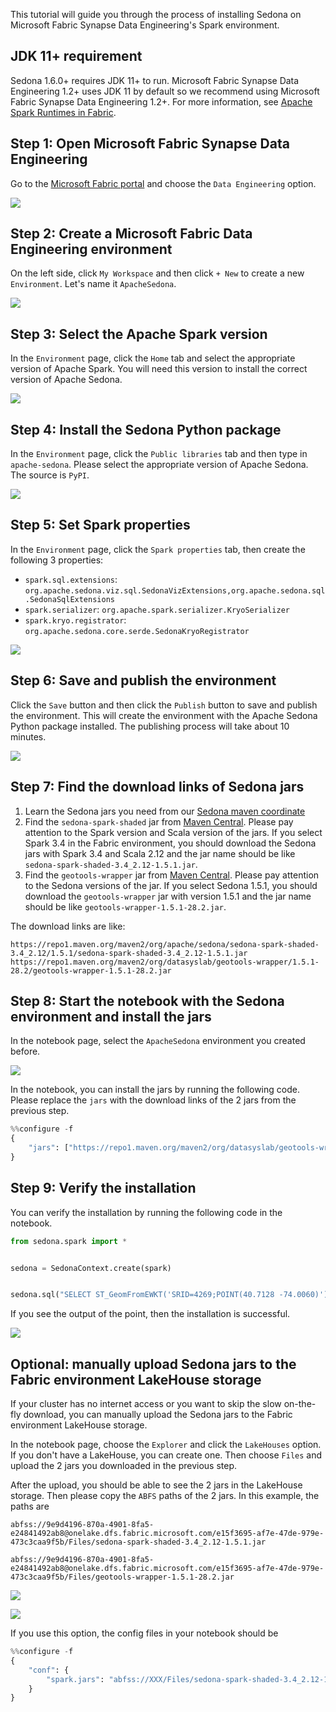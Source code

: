 This tutorial will guide you through the process of installing Sedona on Microsoft Fabric Synapse Data Engineering's Spark environment.

## JDK 11+ requirement

Sedona 1.6.0+ requires JDK 11+ to run. Microsoft Fabric Synapse Data Engineering 1.2+ uses JDK 11 by default so we recommend using Microsoft Fabric Synapse Data Engineering 1.2+. For more information, see [Apache Spark Runtimes in Fabric](https://learn.microsoft.com/en-us/fabric/data-engineering/runtime).

## Step 1: Open Microsoft Fabric Synapse Data Engineering

Go to the [Microsoft Fabric portal](https://app.fabric.microsoft.com/) and choose the `Data Engineering` option.

![](../image/fabric/fabric-1.png)

## Step 2: Create a Microsoft Fabric Data Engineering environment

On the left side, click `My Workspace` and then click `+ New` to create a new `Environment`. Let's name it `ApacheSedona`.

![](../image/fabric/fabric-2.png)

## Step 3: Select the Apache Spark version

In the `Environment` page, click the `Home` tab and select the appropriate version of Apache Spark. You will need this version to install the correct version of Apache Sedona.

![](../image/fabric/fabric-3.png)

## Step 4: Install the Sedona Python package

In the `Environment` page, click the `Public libraries` tab and then type in `apache-sedona`. Please select the appropriate version of Apache Sedona. The source is `PyPI`.

![](../image/fabric/fabric-4.png)

## Step 5: Set Spark properties

In the `Environment` page, click the `Spark properties` tab, then create the following 3 properties:

- `spark.sql.extensions`: `org.apache.sedona.viz.sql.SedonaVizExtensions,org.apache.sedona.sql.SedonaSqlExtensions`
- `spark.serializer`: `org.apache.spark.serializer.KryoSerializer`
- `spark.kryo.registrator`: `org.apache.sedona.core.serde.SedonaKryoRegistrator`

![](../image/fabric/fabric-5.png)

## Step 6: Save and publish the environment

Click the `Save` button and then click the `Publish` button to save and publish the environment. This will create the environment with the Apache Sedona Python package installed. The publishing process will take about 10 minutes.

![](../image/fabric/fabric-6.png)

## Step 7: Find the download links of Sedona jars

1. Learn the Sedona jars you need from our [Sedona maven coordinate](maven-coordinates.md)
2. Find the `sedona-spark-shaded` jar from [Maven Central](https://search.maven.org/search?q=g:org.apache.sedona). Please pay attention to the Spark version and Scala version of the jars. If you select Spark 3.4 in the Fabric environment, you should download the Sedona jars with Spark 3.4 and Scala 2.12 and the jar name should be like `sedona-spark-shaded-3.4_2.12-1.5.1.jar`.
3. Find the `geotools-wrapper` jar from [Maven Central](https://search.maven.org/search?q=g:org.datasyslab). Please pay attention to the Sedona versions of the jar. If you select Sedona 1.5.1, you should download the `geotools-wrapper` jar with version 1.5.1 and the jar name should be like `geotools-wrapper-1.5.1-28.2.jar`.

The download links are like:

```
https://repo1.maven.org/maven2/org/apache/sedona/sedona-spark-shaded-3.4_2.12/1.5.1/sedona-spark-shaded-3.4_2.12-1.5.1.jar
https://repo1.maven.org/maven2/org/datasyslab/geotools-wrapper/1.5.1-28.2/geotools-wrapper-1.5.1-28.2.jar
```

## Step 8: Start the notebook with the Sedona environment and install the jars

In the notebook page, select the `ApacheSedona` environment you created before.

![](../image/fabric/fabric-9.png)

In the notebook, you can install the jars by running the following code. Please replace the `jars` with the download links of the 2 jars from the previous step.

```python
%%configure -f
{
    "jars": ["https://repo1.maven.org/maven2/org/datasyslab/geotools-wrapper/1.5.1-28.2/geotools-wrapper-1.5.1-28.2.jar", "https://repo1.maven.org/maven2/org/apache/sedona/sedona-spark-shaded-3.4_2.12/1.5.1/sedona-spark-shaded-3.4_2.12-1.5.1.jar"]
}
```

## Step 9: Verify the installation

You can verify the installation by running the following code in the notebook.

```python
from sedona.spark import *


sedona = SedonaContext.create(spark)


sedona.sql("SELECT ST_GeomFromEWKT('SRID=4269;POINT(40.7128 -74.0060)')").show()
```

If you see the output of the point, then the installation is successful.

![](../image/fabric/fabric-10.png)

## Optional: manually upload Sedona jars to the Fabric environment LakeHouse storage

If your cluster has no internet access or you want to skip the slow on-the-fly download, you can manually upload the Sedona jars to the Fabric environment LakeHouse storage.

In the notebook page, choose the `Explorer` and click the `LakeHouses` option. If you don't have a LakeHouse, you can create one. Then choose `Files` and upload the 2 jars you downloaded in the previous step.

After the upload, you should be able to see the 2 jars in the LakeHouse storage. Then please copy the `ABFS` paths of the 2 jars. In this example, the paths are

```angular2html
abfss://9e9d4196-870a-4901-8fa5-e24841492ab8@onelake.dfs.fabric.microsoft.com/e15f3695-af7e-47de-979e-473c3caa9f5b/Files/sedona-spark-shaded-3.4_2.12-1.5.1.jar

abfss://9e9d4196-870a-4901-8fa5-e24841492ab8@onelake.dfs.fabric.microsoft.com/e15f3695-af7e-47de-979e-473c3caa9f5b/Files/geotools-wrapper-1.5.1-28.2.jar
```

![](../image/fabric/fabric-7.png)

![](../image/fabric/fabric-8.png)

If you use this option, the config files in your notebook should be

```python
%%configure -f
{
    "conf": {
        "spark.jars": "abfss://XXX/Files/sedona-spark-shaded-3.4_2.12-1.5.1.jar,abfss://XXX/Files/geotools-wrapper-1.5.1-28.2.jar",
    }
}
```
